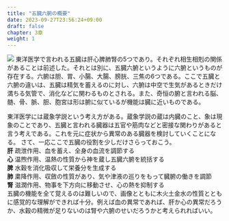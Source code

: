 ```yaml
---
title: "五臓六腑の概要"
date: 2023-09-27T23:56:24+09:00
draft: false
chapter: 3章
weight: 1
---
```

![](/images/img_p01-02-01_04-01.png)
東洋医学で言われる五臓は肝心脾肺腎の5つであり。それぞれ相生相剋の関係があることは前述した。それとは別に、五臓六腑というように六腑というものが存在する。六腑は胆、胃、小腸、大腸、膀胱、三焦の6つである。ここで五臓と六腑の違いは、五臓は精気を蓄えるのに対し、六腑は中空で生気があるときだけ満ちる気管で、消化などに関わるものとされる。また、奇恒の腑と言われる脳、髄、骨、脈、胆、胞宮は形は腑に似ているが機能は臓に近いものである。

東洋医学には蔵象学説という考え方がある。蔵象学説の蔵は内臓のこと、象は現象のことであり、五臓と言われる臓器は五官や筋肉などと密接な関わりがあると言う考えである。これを元に症状から異常のある臓器を検討していくことになる。
さて、一応ここで五臓の役割を少しだけさらっておこう。  
**肝** 疏泄作用、血を蓄え、全身の血流を調節する  
**心** 温煦作用、温熱の性質から神を蔵し五臓六腑を統括する  
**脾** 水穀を消化吸収して栄養分を生成する  
**肺** 粛降作用、収斂の性質があり、気や津液の巡りをもって臓腑の働きを調節  
**腎** 滋潤作用、物事を下方向に移動させ、心の熱を抑制する  
五臓の機能を全て覚えるのは難しいので、画像とともに木火土金水の性質とともに感覚的な理解ができれば十分。例えば血の異常であれば、肝か心の異常だろうか、水穀の精微が足りないのは腎や六腑のせいだろうかと考えられればいい。  

